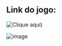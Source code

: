 ## Link do jogo: 
![Clique aqui](https://rafaelontour.github.io/mario/))

![image](https://github.com/rafaelontour/mario/assets/86817231/a45b96d3-cf09-4ce9-8f47-a8464a29cfa9)
